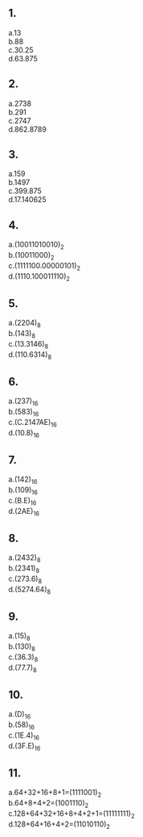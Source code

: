## 1.    
a.13  
b.88  
c.30.25  
d.63.875  
## 2.    
a.2738  
b.291  
c.2747  
d.862.8789  
## 3.  
a.159  
b.1497  
c.399.875  
d.17.140625  
## 4.  
a.(10011010010)<sub>2</sub>  
b.(10011000)<sub>2</sub>  
c.(1111100.00000101)<sub>2</sub>  
d.(1110.100011110)<sub>2</sub>  
## 5.  
a.(2204)<sub>8</sub>  
b.(143)<sub>8</sub>  
c.(13.3146)<sub>8</sub>  
d.(110.6314)<sub>8</sub>  
## 6.  
a.(237)<sub>16</sub>  
b.(583)<sub>16</sub>  
c.(C.2147AE)<sub>16</sub>  
d.(10.8)<sub>16</sub>  
## 7.  
a.(142)<sub>16</sub>  
b.(109)<sub>16</sub>  
c.(B.E)<sub>16</sub>  
d.(2AE)<sub>16</sub>  
## 8.  
a.(2432)<sub>8</sub>  
b.(2341)<sub>8</sub>  
c.(273.6)<sub>8</sub>  
d.(5274.64)<sub>8</sub>  
## 9.  
a.(15)<sub>8</sub>  
b.(130)<sub>8</sub>  
c.(36.3)<sub>8</sub>  
d.(77.7)<sub>8</sub>  
## 10.  
a.(D)<sub>16</sub>  
b.(58)<sub>16</sub>  
c.(1E.4)<sub>16</sub>  
d.(3F.E)<sub>16</sub>  
## 11.  
a.64+32+16+8+1=(1111001)<sub>2</sub>  
b.64+8+4+2=(1001110)<sub>2</sub>  
c.128+64+32+16+8+4+2+1=(11111111)<sub>2</sub>  
d.128+64+16+4+2=(11010110)<sub>2</sub>  

